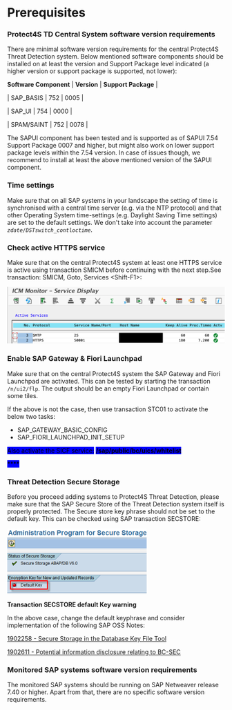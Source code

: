 # Prerequisites

### Protect4S TD Central System s**oftware version requirements**

There are minimal software version requirements for the central Protect4S Threat Detection system. Below mentioned software components should be installed on at least the version and Support Package level indicated (a higher version or support package is supported, not lower):



**Software Component** | **Version** | **Support Package** |

\| SAP\_BASIS | 752 | 0005 |

\| SAP\_UI | 754 | 0000 |

\| SPAM/SAINT | 752 | 0078 |



The SAPUI component has been tested and is supported as of SAPUI 7.54 Support Package 0007 and higher, but might also work on lower support package levels within the 7.54 version. In case of issues though, we recommend to install at least the above mentioned version of the SAPUI component.

### Time settings

Make sure that on all SAP systems in your landscape the setting of time is synchronised with a central time server (e.g. via the NTP protocol) and that other Operating System time-settings (e.g. Daylight Saving Time settings) are set to the default settings. We don't take into account the parameter _`zdate/DSTswitch_contloctime`_.

### Check active HTTPS service <a href="#check-that-http-s-service-is-active" id="check-that-http-s-service-is-active"></a>

Make sure that on the central Protect4S system at least one HTTPS service is active using transaction SMICM before continuing with the next step.See transaction: SMICM, Goto, Services \<Shift-F1>:

![SMICM HTTPS Service should be active](<../../.gitbook/assets/image (56) (1).png>)

### Enable SAP Gateway & Fiori Launchpad

Make sure that on the central Protect4S system the SAP Gateway and Fiori Launchpad are activated. This can be tested by starting the transaction `/n/ui2/flp`. The output should be an empty Fiori Launchpad or contain some tiles.

If the above is not the case, then use transaction STC01 to activate the below two tasks:

* SAP\_GATEWAY\_BASIC\_CONFIG
* SAP\_FIORI\_LAUNCHPAD\_INIT\_SETUP

<mark style="background-color:blue;">Also activate the SICF service:</mark> <mark style="background-color:blue;"></mark><mark style="background-color:blue;">**/sap/public/bc/uics/whitelist**</mark>

<mark style="background-color:blue;">****</mark>

### Threat Detection Secure Storage

Before you proceed adding systems to Protect4S Threat Detection, please make sure that the SAP Secure Store of the Threat Detection system itself is properly protected. The Secure store key phrase should not be set to the default key. This can be checked using SAP transaction SECSTORE:

![Checking to see if the Secure Store has a default key](<../../.gitbook/assets/image (24).png>)

**Transaction SECSTORE default Key warning**

In the above case, change the default keyphrase and consider implementation of the following SAP OSS Notes:

[1902258 - Secure Storage in the Database Key File Tool](http://service.sap.com/sap/support/notes/1902258)

[1902611 - Potential information disclosure relating to BC-SEC](http://service.sap.com/sap/support/notes/1902611)



### Monitored SAP systems s**oftware version requirements**

The monitored SAP systems should be running on SAP Netweaver release 7.40 or higher. Apart from that, there are no specific software version requirements.
